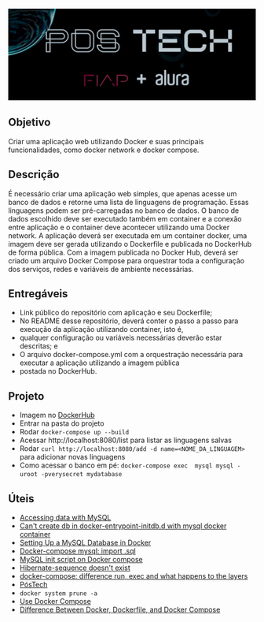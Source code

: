 ![postech.png](postech.png)

## Objetivo
Criar uma aplicação web utilizando Docker e suas principais funcionalidades, como docker network e docker compose.

## Descrição
É necessário criar uma aplicação web simples, que apenas acesse um banco de dados e retorne uma lista de linguagens de 
programação. Essas linguagens podem ser pré-carregadas no banco de dados. O banco de dados escolhido deve ser executado 
também em container e a conexão entre aplicação e o container deve acontecer utilizando uma Docker network. A aplicação 
deverá ser executada em um container docker, uma imagem deve ser gerada utilizando o Dockerfile e publicada no DockerHub 
de forma pública. Com a imagem publicada no Docker Hub, deverá ser criado um arquivo Docker Compose para orquestrar toda 
a configuração dos serviços, redes e variáveis de ambiente necessárias.

## Entregáveis
- Link público do repositório com aplicação e seu Dockerfile;
- No README desse repositório, deverá conter o passo a passo para execução da aplicação utilizando container, isto é, 
- qualquer configuração ou variáveis necessárias deverão estar descritas; e
- O arquivo docker-compose.yml com a orquestração necessária para executar a aplicação utilizando a imagem pública 
- postada no DockerHub.

## Projeto
- Imagem no [DockerHub](https://hub.docker.com/repository/docker/saribeiro/docker-challenge/general)
- Entrar na pasta do projeto
- Rodar `docker-compose up --build`
- Acessar http://localhost:8080/list para listar as linguagens salvas
- Rodar `curl http://localhost:8080/add -d name=<NOME_DA_LINGUAGEM>` para adicionar novas linguagens
- Como acessar o banco em pé: `docker-compose exec  mysql mysql -uroot -pverysecret mydatabase`

## Úteis
- [Accessing data with MySQL](https://spring.io/guides/gs/accessing-data-mysql/)
- [Can't create db in docker-entrypoint-initdb.d with mysql docker container](https://stackoverflow.com/questions/61092403/cant-create-db-in-docker-entrypoint-initdb-d-with-mysql-docker-container)
- [Setting Up a MySQL Database in Docker](https://betterprogramming.pub/setting-up-mysql-database-in-a-docker-d6c69a3e9afe)
- [Docker-compose mysql: import .sql](https://stackoverflow.com/questions/42136931/docker-compose-mysql-import-sql)
- [MySQL init script on Docker compose](https://iamvickyav.medium.com/mysql-init-script-on-docker-compose-e53677102e48)
- [Hibernate-sequence doesn't exist](https://stackoverflow.com/questions/32968527/hibernate-sequence-doesnt-exist)
- [docker-compose: difference run, exec and what happens to the layers](https://stackoverflow.com/questions/65100572/docker-compose-difference-run-exec-and-what-happens-to-the-layers)
- [PósTech](https://on.fiap.com.br/local/salavirtual/conteudo-digital.php)
- `docker system prune -a`
- [Use Docker Compose](https://docs.docker.com/get-started/08_using_compose/#:~:text=Docker%20Compose%20is%20a%20tool,or%20tear%20it%20all%20down.)
- [Difference Between Docker, Dockerfile, and Docker Compose](https://www.baeldung.com/ops/docker-dockerfile-docker-compose)